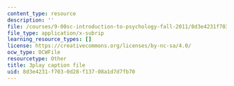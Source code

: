 ```yaml
---
content_type: resource
description: ''
file: /courses/9-00sc-introduction-to-psychology-fall-2011/8d3e4231f7030d28f13708a1d7d7fb70_lanmHS0JwYI.srt
file_type: application/x-subrip
learning_resource_types: []
license: https://creativecommons.org/licenses/by-nc-sa/4.0/
ocw_type: OCWFile
resourcetype: Other
title: 3play caption file
uid: 8d3e4231-f703-0d28-f137-08a1d7d7fb70
---
```

